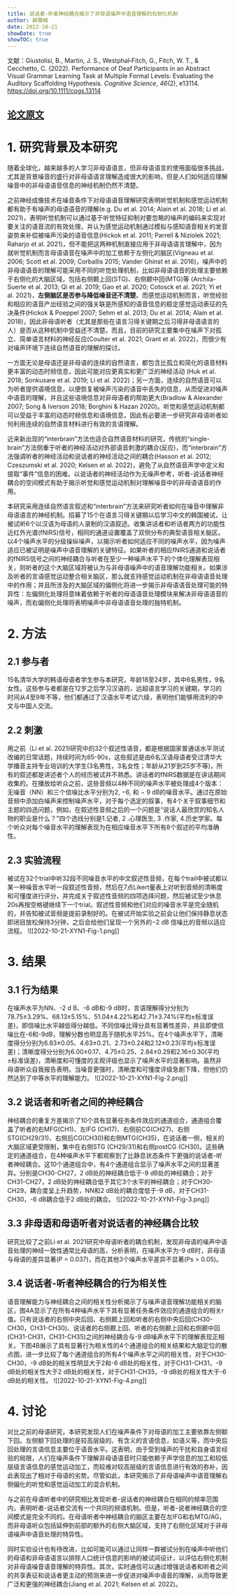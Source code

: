```yaml
---
title: 说话者-听者神经耦合揭示了非母语噪声中语音理解的右侧化机制
author: 薛雅楠
date: 2022-10-21
showDate: true
showTOC: true
---
```

文献：Giustolisi, B., Martin, J. S., Westphal‐Fitch, G., Fitch, W. T., & Cecchetto, C. (2022). Performance of Deaf Participants in an Abstract Visual Grammar Learning Task at Multiple Formal Levels: Evaluating the Auditory Scaffolding Hypothesis. _Cognitive Science_, _46_(2), e13114.
https://doi.org/10.1111/cogs.13114
## [论文原文](../Source_Files/2022-10-21-XYN1.Pdf)
# 1. 研究背景及本研究
随着全球化，越来越多的人学习非母语语言，但非母语语言的使用面临很多挑战，尤其是背景噪音的盛行对非母语语言理解造成很大的影响，但是人们如何适应理解噪音中的非母语语音信息的神经机制仍然不清楚。

之前神经成像技术在噪音条件下对母语语音理解研究表明听觉机制和感觉运动机制都有助于有噪声的母语语音的理解(e.g. Du et al. 2014; Alain et al. 2018; Li et al. 2021)，表明听觉机制可以通过基于听觉特征抑制对要忽略的噪声的编码来实现对要关注的语音流的有效处理，并认为感觉运动机制通过模拟与感知语音相关的发音姿势来补偿被噪声污染的语音信息(Hickok et al. 2011; Parrell & Niziolek 2021; Raharjo et al. 2021)，但不能把这两种机制直接应用于非母语语言理解中，因为就听觉机制而言母语语音在噪声中的加工依赖于左侧化的脑区(Vigneau et al. 2006; Scott et al. 2009; Corballis 2015; Vander Ghinst et al. 2016)，噪声中的非母语语音的理解可能采用不同的听觉处理机制，比如非母语语音的处理主要依赖于右侧化的大脑区域，包括右侧颞上回(STG)、右侧颞中回(MTG)等 (Archila-Suerte et al. 2013; Qi et al. 2019; Gao et al. 2020; Cotosck et al. 2021; Yi et al. 2021)，**左侧脑区是否参与降低噪音还不清楚**。而感觉运动机制而言，听觉经验和相应的语音产出经验之间的强关联是所感知的语音信息的稳定感觉运动表征的先决条件(Hickok & Poeppel 2007; Sehm et al. 2013; Du et al. 2014; Alain et al. 2018)，因此非母语听者（尤其是那些在语言习得关键期之后习得非母语语言的人）是否从这种机制中受益还不清楚。而且，目前的研究主要集中在噪声下对孤立、简单语言材料的神经反应(Coulter et al. 2021; Grant et al. 2022)，而很少有对噪声环境下连续自然语音的理解的探讨。

一方面无论是母语还是非母语的连续的自然语言，都包含比孤立和简化的语音材料更丰富的动态时频信息，因此可能对应更真实和更广泛的神经活动 (Huk et al. 2018; Sonkusare et al. 2019; Li et al. 2022)；另一方面，连续的自然语音可以为听者提供语境信息，以便恢复被噪声污染的语音中丢失的信息，从而促进对噪声中语音的理解，并且这些语境信息对非母语者的帮助更大(Bradlow & Alexander 2007; Song & Iverson 2018; Borghini & Hazan 2020)。听觉和感觉运动机制都可以受益于丰富的动态时频信息和语境信息，因此有必要进一步研究非母语听者如何利用连续的自然语言材料进行有效的言语理解。

近来新出现的“interbrain”方法也适合自然语音材料的研究，传统的“single-brain”方法侧重于听者的神经活动对外部语音刺激的耦合(反应)，而“interbrain”方法强调听者的神经活动和说话者的神经活动之间的耦合(Hasson et al. 2012; Czeszumski et al. 2020; Kelsen et al. 2022)，避免了从自然语音声学中定义和提取“事件”信息的困难。以说话者的神经活动作为无噪声参考，听者-说话者神经耦合的空间模式有助于揭示听觉和感觉运动机制对理解噪音中的非母语语音的作用。

本研究采用连续自然语言叙述和“interbrain”方法来研究听者如何在噪音中理解非母语语言的神经机制。招募了15个在语言习得关键期以后学习中文的韩国被试，让被试听6个以汉语为母语的人录制的汉语叙述。收集讲话者和听话者两方的功能性近红外光谱(fNIRS)信号，相同的通道设置覆盖了双侧分布的典型语音相关脑区。以4个噪声水平的分级操纵噪声，以揭示听者如何适应不同的噪声水平，因为噪声适应已被证明是噪声中语音理解的关键特征。如果听者的相应fNIRS通道和说话者的fNIRS信号之间的神经耦合与听者在至少一种噪声水平下的个体化理解表现相关，则听者的这个大脑区域将被认为与非母语噪声中的语音理解功能相关。如果涉及听者的言语感觉运动整合相关脑区，那么就支持感觉运动机制在非母语语音处理中的作用；并且所涉及的大脑区域的偏侧化将进一步揭示非母语语音处理可能的特异性：左偏侧化处理将意味着依赖于听者的母语语音处理模块来解决非母语语音的噪声，而右偏侧化处理将表明噪声中非母语语音处理的独特机制。
# 2. 方法
## 2.1 参与者
15名清华大学的韩语母语者学生参与本研究，年龄18至24岁，其中6名男性，9名女性。这些参与者都是在12岁之后学习汉语的，远超语言学习的关键期，学习的时间从4至9年不等，他们都通过了汉语水平考试六级，表明他们能够用流利的中文与中国人交流。
## 2.2 刺激
用之前（Li et al. 2021)研究中的32个叙述性语音，都是根据国家普通话水平测试改编的日常话题，持续时间为85-90s，这些叙述是由6名汉语母语者受过清华大学播音主持专业培训的大学生(3名男性，3名女性；年龄从21岁到25岁不等)，所有的叙述都是讲述者个人的经历被试并不熟悉。讲话者的fNIRS数据是在讲话期间收集的。在播放给听众之前，这些音频以4种不同的噪声水平被处理成4个版本：无噪音（NN）和三个信噪比水平分别为2, −6, 和 − 9 dB的噪音水平。通过在原始音频中添加白噪声来控制噪声水平，对于每个选定的叙事，有4个关于叙事细节和主题的四选问题，例如，在叙述性音频之后的一个问题是“说话人最欣赏的知名人物的职业是什么？"四个选线分别是1.记者, 2 .心理医生, 3 .作家,  4.历史学家。每个听众对每个噪音水平的理解表现为在相应噪音水平下所有8个叙述的平均准确性。
## 2.3 实验流程
被试在32个trial中听32段不同噪音水平的中文叙述性音频，在每个trail中被试都以某一种噪音水平听一段叙述性音频，然后在7点Likert量表上对听到音频的清晰度和可懂度进行评分，并完成关于叙述性音频的四项选择问题，然后被试至少休息20s再按空格键继续下一个trial。叙述性音频和他们对应的噪音水平是完全随机的，并告知被试音频是提前录制好的。在被试开始实验之前会让他们保持静息状态即闭目放松保持3分钟，之后会给他们呈现一个另外的−2 dB 信噪比的音频以适应流程。
![[2022-10-21-XYN1-Fig-1.png]]
# 3. 结果
## 3.1 行为结果
在噪声水平为NN、-2 d B、-6 dB和-9 dB时，言语理解得分分别为78.75±3.29%、68.13±5.15%、51.04±4.22%和42.71±3.74%(平均±标准误差)，即信噪比水平越低得分越低。不同信噪比得分具有显著性差异，并且即使信噪比在-6和-9dB，理解分数也明显高于随机水平25%。在4个噪声水平下，清晰度得分分别为6.83±0.05、4.63±0.21、2.73±0.24和2.12±0.23(平均±标准误差)；清晰度得分分别为6.00±0.17、4.75±0.25、2.84±0.29和2.16±0.30(平均±标准误差)，清晰度和可懂度的主观评级也显示了噪声水平的显著影响。虽然非母语听众自我报告表明，当噪音更强时，清晰度和可懂度评级急剧下降，但他们仍然达到了中等水平的理解能力。
![[2022-10-21-XYN1-Fig-2.png]]
## 3.2 说话者和听者之间的神经耦合
神经耦合的重复方差揭示了10个具有显著任务条件效应的通道组合，通道组合覆盖了听者的右MFG(CH1)、左IFG (CH17)、右侧前CG(CH27)、右侧STG(CH29/31)、右侧后CG(CH30)和右侧MTG(CH35)，在说话者一侧，相关的大脑区域更受限制，集中在右侧STG (CH29/31)和右侧postCG (CH30)。这些确定的通道组合，在4种噪声水平下都观察到了比静息状态条件下更强的说话者-听者神经耦合。这10个通道组合中，有4个通道组合显示了噪声水平之间的显著差异。分别是CH30-CH27，2 dB处的神经耦合低于-9 dB处的神经耦合；对于CH31-CH27，2 dB处的神经耦合低于其它3个水平的神经耦合；对于CH30-CH29，耦合度呈上升趋势，NN和2 dB处的耦合度低于-9 dB，对于CH31-CH30，-6 dB耦合低于2 dB处的耦合。
![[2022-10-21-XYN1-Fig-3.png]]
## 3.3 非母语和母语听者对说话者的神经耦合比较
研究比较了之前Li et al. 2021研究中母语听者的耦合机制，发现非母语的噪声中语音处理的神经一致性通常比母语的高，分析表明，在噪声水平为-9 dB时，非母语与母语的差异显著(P = 0.037)，而在其他3个噪声水平差异不显著(Ps > 0.05)。
## 3.4 说话者-听者神经耦合的行为相关性
语音理解能力与神经耦合之间的相关性分析揭示了与噪声语音理解功能相关的脑区，图4A显示了在所有4种噪声水平下具有显著任务条件效应的通道组合的相关r值。只有说话者的右侧中央后回、右侧颞上回和听者的右侧中央后回(CH30-CH30，CH31-CH30)、说话者的右侧颞上回、听者的右侧颞上回和右侧颞中回 (CH31-CH31，CH31-CH35)之间的神经耦合与-9 dB噪声水平下的理解表现正相关。下图4B展示了具有显著行为相关性的4个通道组合的相关结果和大脑定位的散点图，进一步比较了每个通道组合的所有4个噪声水平之间的相关性，对于CH30-CH30，-9 dB处的相关性明显大于2和-6 dB处的相关性，对于CH31-CH31，-9 dB处的相关性大于2 dB处的相关性，对于CH31-CH35，-9 dB处的相关性大于-6 dB处的相关性。
![[2022-10-21-XYN1-Fig-4.png]]
# 4. 讨论
对比之前的母语研究，本研究发现人们在噪声条件下对母语的加工主要依靠左侧额下回。左侧额下回处理的是较高层级的、有含义的言语信息，如语义等，而中央后回处理的言语信息主要位于语音水平。这表明，由于受到噪声的干扰和自身语言经验的局限，人们在噪声条件下理解非母语语音时只能依赖于声学信息的加工和较低层级言语信息的感觉运动加工，而较难对较高层级的言语信息进行有效的弥补，因此表现出了相对于母语的劣势。尽管如此，本研究揭示了非母语噪声中语音理解右侧偏化的听觉和感觉运动加工的混合机制。

与之前在母语听者中的研究相比发现听者-说话者的神经耦合在相同的频率范围内，表明听者-说话者交流有一个共同的频谱机制。但是，听者-说者神经耦合的空间模式是完全不同的。在母语听者中神经耦合的脑区主要在左IFG和右MTG/AG，而非母语听众包括延伸到前部的额外的右侧大脑区域，支持了右侧化区域对于非母语噪声中语音处理的特异性。

同时实验设计也有待改进，比如可能可以通过让同样一群被试分别在噪声中听他们的母语和非母语语言以排除人口统计信息的影响的被试间设计，以评估右侧化机制对非母语噪音语音理解的特异性。其次，实时通信可以通过增强说话者和听者之间的共享表征和说话者更主动的预测来进一步促进对噪声中语音的理解，从而导致更广泛和更强的神经耦合(Jiang et al. 2021; Kelsen et al. 2022)。


